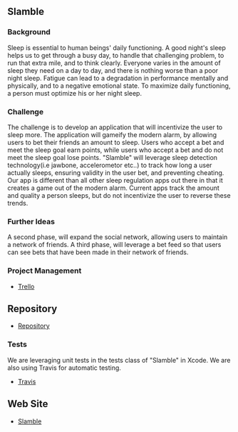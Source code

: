Slamble
--------------------

### Background

Sleep is essential to human beings' daily functioning. A good night's sleep helps us to get through a busy day, to handle that challenging problem, to run that extra mile, and to think clearly. Everyone varies in the amount of sleep they need on a day to day, and there is nothing worse than a poor night sleep. Fatigue can lead to a degradation in performance mentally and physically, and to a negative emotional state. To maximize daily functioning, a person must optimize his or her night sleep.

### Challenge

The challenge is to develop an application that will incentivize the user to sleep more. The application will gameify the modern alarm, by allowing users to bet their friends an amount to sleep. Users who accept a bet and meet the sleep goal earn points, while users who accept a bet and do not meet the sleep goal lose points. "Slamble" will leverage  sleep detection technology(i.e jawbone, accelerometor etc..) to track how long a user actually sleeps, ensuring validity in the user bet, and preventing cheating. Our app is different than all other sleep regulation apps out there in that it creates a game out of the modern alarm. Current apps track the amount and quality a person sleeps, but do not incentivize the user to reverse these trends. 

### Further Ideas

A second phase, will expand the social network, allowing users to maintain a network of friends. 
A third phase, will leverage a bet feed so that users can see bets that have been made in their network of friends. 

### Project Management

* [Trello](https://trello.com/b/oEhRQmVt)

## Repository

* [Repository](https://github.com/praveen-g/Slamble)

### Tests

We are leveraging unit tests in the tests class of "Slamble" in Xcode. We are also using Travis for automatic testing. 
* [Travis](https://travis-ci.org/praveen-g/Slamble.svg?branch=master)

## Web Site
* [Slamble](https://slamble.parseapp.com/)